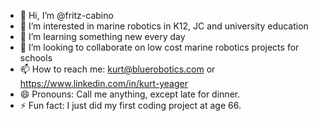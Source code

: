 - 👋 Hi, I’m @fritz-cabino
- 👀 I’m interested in marine robotics in K12, JC and university education
- 🌱 I’m learning something new every day
- 💞️ I’m looking to collaborate on low cost marine robotics projects for schools
- 📫 How to reach me: kurt@bluerobotics.com or https://www.linkedin.com/in/kurt-yeager
- 😄 Pronouns: Call me anything, except late for dinner.
- ⚡ Fun fact: I just did my first coding project at age 66.

<!---
fritz-cabino/fritz-cabino is a ✨ special ✨ repository because its `README.md` (this file) appears on your GitHub profile.
You can click the Preview link to take a look at your changes.
--->
